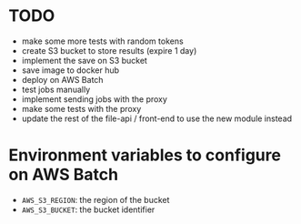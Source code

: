 # TODO

* make some more tests with random tokens
* create S3 bucket to store results (expire 1 day)
* implement the save on S3 bucket
* save image to docker hub
* deploy on AWS Batch
* test jobs manually
* implement sending jobs with the proxy
* make some tests with the proxy
* update the rest of the file-api / front-end to use the new module instead


# Environment variables to configure on AWS Batch

* `AWS_S3_REGION`: the region of the bucket
* `AWS_S3_BUCKET`: the bucket identifier